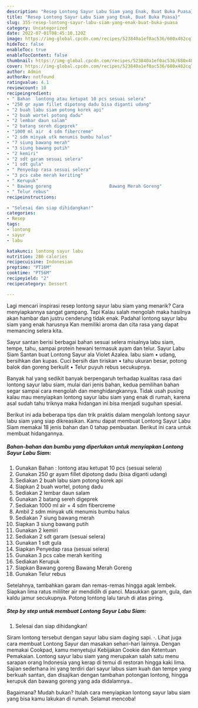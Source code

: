 ```yaml
---
description: "Resep Lontong Sayur Labu Siam yang Enak, Buat Buka Puasa}"
title: "Resep Lontong Sayur Labu Siam yang Enak, Buat Buka Puasa}"
slug: 355-resep-lontong-sayur-labu-siam-yang-enak-buat-buka-puasa
category: Uncategorized
date: 2022-07-01T08:45:10.120Z
image: https://img-global.cpcdn.com/recipes/523840a1ef0ac536/680x482cq70/lontong-sayur-labu-siam-foto-resep-utama.jpg
hideToc: false
enableToc: true
enableTocContent: false
thumbnail: https://img-global.cpcdn.com/recipes/523840a1ef0ac536/680x482cq70/lontong-sayur-labu-siam-foto-resep-utama.jpg
cover: https://img-global.cpcdn.com/recipes/523840a1ef0ac536/680x482cq70/lontong-sayur-labu-siam-foto-resep-utama.jpg
author: Admin
authorAv: notfound
ratingvalue: 4.1
reviewcount: 10
recipeingredient:
- " Bahan  lontong atau ketupat 10 pcs sesuai selera"
- "250 gr ayam fillet dipotong dadu bisa diganti udang"
- "2 buah labu siam potong korek api"
- "2 buah wortel potong dadu"
- "2 lembar daun salam"
- "2 batang sereh digeprek"
- "1000 ml air  4 sdm fibercreme"
- "2 sdm minyak utk menumis bumbu halus"
- "7 siung bawang merah"
- "3 siung bawang putih"
- "2 kemiri"
- "2 sdt garam sesuai selera"
- "1 sdt gula"
- " Penyedap rasa sesuai selera"
- "3 pcs cabe merah keriting"
- " Kerupuk"
- " Bawang goreng                      Bawang Merah Goreng"
- " Telur rebus"
recipeinstructions:

- "Selesai dan siap dihidangkan!"
categories:
- Resep
tags:
- lontong
- sayur
- labu

katakunci: lontong sayur labu 
nutrition: 286 calories
recipecuisine: Indonesian
preptime: "PT16M"
cooktime: "PT56M"
recipeyield: "2"
recipecategory: Dessert

---
```



Lagi mencari inspirasi resep lontong sayur labu siam yang menarik? Cara menyiapkannya sangat gampang. Tapi Kalau salah mengolah maka hasilnya akan hambar dan justru cenderung tidak enak. Padahal lontong sayur labu siam yang enak harusnya Kan memiliki aroma dan cita rasa yang dapat memancing selera kita.


Sayur santan berisi berbagai bahan sesuai selera misalnya labu siam, tempe, tahu, sampai protein hewani termasuk ayam dan telur. Sayur Labu Siam Santan buat Lontong Sayur ala Violet Azalea. labu siam • udang, bersihkan dan kupas. Cuci bersih dan tiriskan • tahu ukuran besar, potong balok dan goreng berkulit • Telur puyuh rebus secukupnya.

Banyak hal yang sedikit banyak berpengaruh terhadap kualitas rasa dari lontong sayur labu siam, mulai dari jenis bahan, kedua pemilihan bahan segar sampai cara mengolah dan menghidangkannya. Tidak usah pusing kalau mau menyiapkan lontong sayur labu siam yang enak di rumah, karena asal sudah tahu triknya maka hidangan ini bisa menjadi suguhan spesial.


Berikut ini ada beberapa tips dan trik praktis dalam mengolah lontong sayur labu siam yang siap dikreasikan. Kamu dapat membuat Lontong Sayur Labu Siam memakai 18 jenis bahan dan 0 tahap pembuatan. Berikut ini cara untuk membuat hidangannya.

<!--inarticleads1-->

##### Bahan-bahan dan bumbu yang diperlukan untuk menyiapkan Lontong Sayur Labu Siam:

1. Gunakan  Bahan : lontong atau ketupat 10 pcs (sesuai selera)
1. Gunakan 250 gr ayam fillet dipotong dadu (bisa diganti udang)
1. Sediakan 2 buah labu siam potong korek api
1. Siapkan 2 buah wortel, potong dadu
1. Sediakan 2 lembar daun salam
1. Gunakan 2 batang sereh digeprek
1. Sediakan 1000 ml air + 4 sdm fibercreme
1. Ambil 2 sdm minyak utk menumis bumbu halus
1. Sediakan 7 siung bawang merah
1. Siapkan 3 siung bawang putih
1. Gunakan 2 kemiri
1. Sediakan 2 sdt garam (sesuai selera)
1. Gunakan 1 sdt gula
1. Siapkan  Penyedap rasa (sesuai selera)
1. Gunakan 3 pcs cabe merah keriting
1. Sediakan  Kerupuk
1. Siapkan  Bawang goreng                      Bawang Merah Goreng
1. Gunakan  Telur rebus


Setelahnya, tambahkan garam dan remas-remas hingga agak lembek. Siapkan lima ratus mililiter air mendidih di panci. Masukkan garam, gula, dan kaldu jamur secukupnya. Potong lontong lalu taruh di atas piring. 

<!--inarticleads2-->

##### Step by step untuk membuat Lontong Sayur Labu Siam:


1. Selesai dan siap dihidangkan!

Siram lontong tersebut dengan sayur labu siam daging sapi. ·. Lihat juga cara membuat Lontong Sayur dan masakan sehari-hari lainnya. Dengan memakai Cookpad, kamu menyetujui Kebijakan Cookie dan Ketentuan Pemakaian. Lontong sayur labu siam yang merupakan salah satu menu sarapan orang Indonesia yang kerap di temui di restoran hingga kaki lima. Sajian sederhana ini yang terdiri dari sayur labus siam kuah dan tempe yang berkuah santan, dan disajikan dengan tambahan potongan lontong, hingga kerupuk dan bawang goreng yang ada didalamnya.. 

Bagaimana? Mudah bukan? Itulah cara menyiapkan lontong sayur labu siam yang bisa kamu lakukan di rumah. Selamat mencoba!
